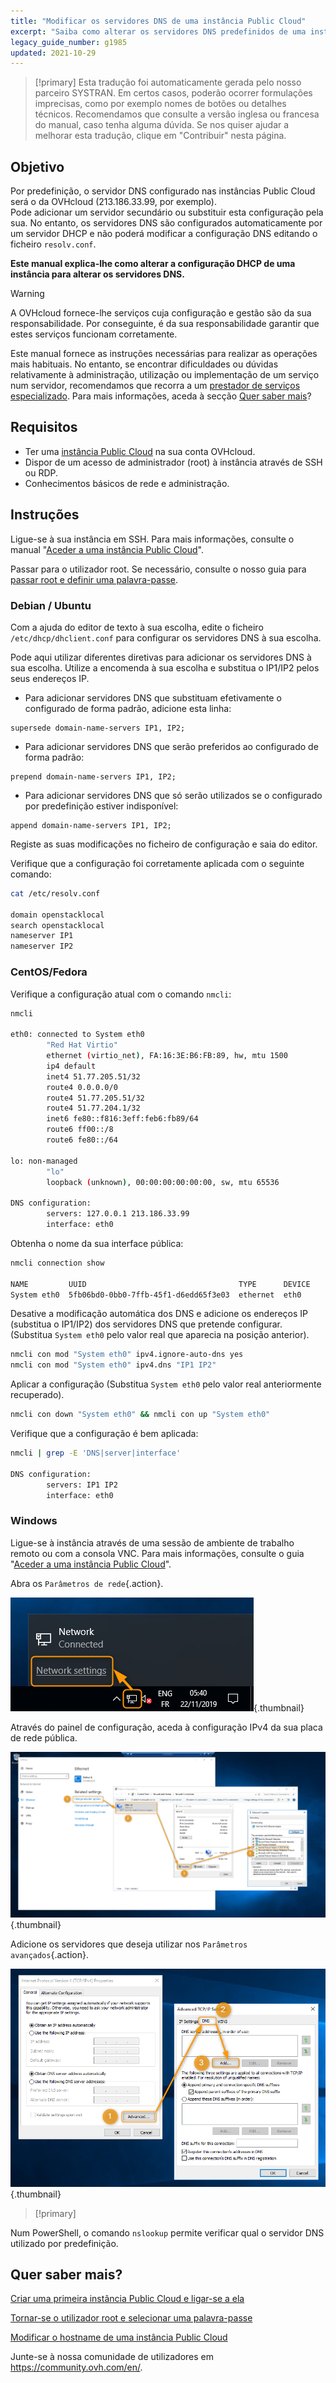 ```yaml
---
title: "Modificar os servidores DNS de uma instância Public Cloud"
excerpt: "Saiba como alterar os servidores DNS predefinidos de uma instância Public Cloud"
legacy_guide_number: g1985
updated: 2021-10-29
---
```


> [!primary]
> Esta tradução foi automaticamente gerada pelo nosso parceiro SYSTRAN. Em certos casos, poderão ocorrer formulações imprecisas, como por exemplo nomes de botões ou detalhes técnicos. Recomendamos que consulte a versão inglesa ou francesa do manual, caso tenha alguma dúvida. Se nos quiser ajudar a melhorar esta tradução, clique em "Contribuir" nesta página.
>

## Objetivo

Por predefinição, o servidor DNS configurado nas instâncias Public Cloud será o da OVHcloud (213.186.33.99, por exemplo).<br>
Pode adicionar um servidor secundário ou substituir esta configuração pela sua. No entanto, os servidores DNS são configurados automaticamente por um servidor DHCP e não poderá modificar a configuração DNS editando o ficheiro `resolv.conf`.

**Este manual explica-lhe como alterar a configuração DHCP de uma instância para alterar os servidores DNS.**

> [!warning]
> A OVHcloud fornece-lhe serviços cuja configuração e gestão são da sua responsabilidade. Por conseguinte, é da sua responsabilidade garantir que estes serviços funcionam corretamente.
>
> Este manual fornece as instruções necessárias para realizar as operações mais habituais. No entanto, se encontrar dificuldades ou dúvidas relativamente à administração, utilização ou implementação de um serviço num servidor, recomendamos que recorra a um [prestador de serviços especializado](https://partner.ovhcloud.com/pt/directory/). Para mais informações, aceda à secção [Quer saber mais](#gofurther)?
>

## Requisitos

- Ter uma [instância Public Cloud](https://www.ovhcloud.com/pt/public-cloud/) na sua conta OVHcloud.
- Dispor de um acesso de administrador (root) à instância através de SSH ou RDP.
- Conhecimentos básicos de rede e administração.

## Instruções

Ligue-se à sua instância em SSH. Para mais informações, consulte o manual "[Aceder a uma instância Public Cloud](/pages/public_cloud/compute/public-cloud-first-steps#connect-to-instance)".

Passar para o utilizador root. Se necessário, consulte o nosso guia para [passar root e definir uma palavra-passe](/pages/public_cloud/compute/become_root_and_change_password).

### Debian / Ubuntu

Com a ajuda do editor de texto à sua escolha, edite o ficheiro `/etc/dhcp/dhclient.conf` para configurar os servidores DNS à sua escolha.

Pode aqui utilizar diferentes diretivas para adicionar os servidores DNS à sua escolha. Utilize a encomenda à sua escolha e substitua o IP1/IP2 pelos seus endereços IP.

- Para adicionar servidores DNS que substituam efetivamente o configurado de forma padrão, adicione esta linha:
  
```console
supersede domain-name-servers IP1, IP2;
```

- Para adicionar servidores DNS que serão preferidos ao configurado de forma padrão:
    
```console
prepend domain-name-servers IP1, IP2;
```

- Para adicionar servidores DNS que só serão utilizados se o configurado por predefinição estiver indisponível:
    
```console
append domain-name-servers IP1, IP2;
```

Registe as suas modificações no ficheiro de configuração e saia do editor.

Verifique que a configuração foi corretamente aplicada com o seguinte comando:

```bash
cat /etc/resolv.conf

domain openstacklocal
search openstacklocal
nameserver IP1
nameserver IP2
```

### CentOS/Fedora

Verifique a configuração atual com o comando `nmcli`:

```bash
nmcli
 
eth0: connected to System eth0
        "Red Hat Virtio"
        ethernet (virtio_net), FA:16:3E:B6:FB:89, hw, mtu 1500
        ip4 default
        inet4 51.77.205.51/32
        route4 0.0.0.0/0
        route4 51.77.205.51/32
        route4 51.77.204.1/32
        inet6 fe80::f816:3eff:feb6:fb89/64
        route6 ff00::/8
        route6 fe80::/64
 
lo: non-managed
        "lo"
        loopback (unknown), 00:00:00:00:00:00, sw, mtu 65536
 
DNS configuration:
        servers: 127.0.0.1 213.186.33.99
        interface: eth0
```

Obtenha o nome da sua interface pública:

```bash
nmcli connection show
 
NAME         UUID                                  TYPE      DEVICE
System eth0  5fb06bd0-0bb0-7ffb-45f1-d6edd65f3e03  ethernet  eth0
```

Desative a modificação automática dos DNS e adicione os endereços IP (substitua o IP1/IP2) dos servidores DNS que pretende configurar. (Substitua `System eth0` pelo valor real que aparecia na posição anterior).

```bash
nmcli con mod "System eth0" ipv4.ignore-auto-dns yes
nmcli con mod "System eth0" ipv4.dns "IP1 IP2"
```

Aplicar a configuração (Substitua `System eth0` pelo valor real anteriormente recuperado).

```bash
nmcli con down "System eth0" && nmcli con up "System eth0"
```

Verifique que a configuração é bem aplicada:

```bash
nmcli | grep -E 'DNS|server|interface'
 
DNS configuration:
        servers: IP1 IP2
        interface: eth0
```

### Windows

Ligue-se à instância através de uma sessão de ambiente de trabalho remoto ou com a consola VNC. Para mais informações, consulte o guia "[Aceder a uma instância Public Cloud](/pages/public_cloud/compute/public-cloud-first-steps#connect-to-instance)".

Abra os `Parâmetros de rede`{.action}.

![modificar os servidores DNS](images/changednsservers1.png){.thumbnail}

Através do painel de configuração, aceda à configuração IPv4 da sua placa de rede pública.

![modificar os servidores DNS](images/changednsservers2.png){.thumbnail}

Adicione os servidores que deseja utilizar nos `Parâmetros avançados`{.action}.

![modificar os servidores DNS](images/changednsservers3.png){.thumbnail}

> [!primary]
>
Num PowerShell, o comando `nslookup` permite verificar qual o servidor DNS utilizado por predefinição.
>

## Quer saber mais? <a name="gofurther"></a>

[Criar uma primeira instância Public Cloud e ligar-se a ela](/pages/public_cloud/compute/public-cloud-first-steps)

[Tornar-se o utilizador root e selecionar uma palavra-passe](/pages/public_cloud/compute/become_root_and_change_password)

[Modificar o hostname de uma instância Public Cloud](/pages/public_cloud/compute/changing_the_hostname_of_an_instance)

Junte-se à nossa comunidade de utilizadores em <https://community.ovh.com/en/>.
